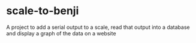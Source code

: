 # scale-to-benji
A project to add a serial output to a scale, read that output into a database and display a graph of the data on a website
